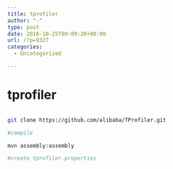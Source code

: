 ```yaml
---
title: tprofiler
author: "-"
type: post
date: 2016-10-25T00:09:20+00:00
url: /?p=9327
categories:
  - Uncategorized

---
```

# tprofiler
```bash

git clone https://github.com/alibaba/TProfiler.git

#compile

mvn assembly:assembly

#create tprofiler.properties


```